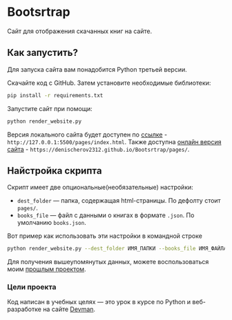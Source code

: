 # Bootsrtrap
 Сайт для отображения скачанных книг на сайте.

 ## Как запустить?
 Для запуска сайта вам понадобится Python третьей версии.

Скачайте код с GitHub. Затем установите необходимые библиотеки:

```sh
pip install -r requirements.txt
```
Запустите сайт при помощи:
```sh
python render_website.py
```
Версия локального сайта будет доступен по [ссылке](http://127.0.0.1:5500/pages/index.html) - `http://127.0.0.1:5500/pages/index.html`.
Также доступна [онлайн версия сайта](https://denischerov2312.github.io/Bootsrtrap/pages/) - `https://denischerov2312.github.io/Bootsrtrap/pages/`.

## Найстройка скрипта

Скрипт имеет две опциональные(необязательные) настройки:
- `dest_folder` — папка, содержащая html-страницы. По дефолту стоит `pages/`.
- `books_file` — файл с данными о книгах в формате `.json`. По умолчанию `books.json`.

Вот пример как использовать эти настройки в командной строке
```sh
python render_website.py --dest_folder ИМЯ_ПАПКИ --books_file ИМЯ_ФАЙЛА
```
Для получения вышеупомянутых данных, можете воспользоваться моим [прошлым проектом](https://github.com/Denischerov2312/Parse_books).
### Цели проекта
Код написан в учебных целях — это урок в курсе по Python и веб-разработке на сайте [Devman](https://dvmn.org).

